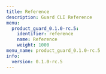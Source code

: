 ```yaml
---
title: Reference
description: Guard CLI Reference
menu:
  product_guard_0.1.0-rc.5:
    identifier: reference
    name: Reference
    weight: 1000
menu_name: product_guard_0.1.0-rc.5
info:
  version: 0.1.0-rc.5
---
```


